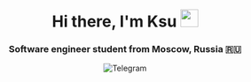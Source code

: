 <h1 align="center">Hi there, I'm Ksu</a> 
<img src="https://github.com/blackcater/blackcater/raw/main/images/Hi.gif" height="32"/></h1>
<h3 align="center">Software engineer student from Moscow, Russia 🇷🇺</h3>


<div id="socials" align="center"
  <a href="[https://t.me/ka_nazarova">
  <img src="https://img.shields.io/badge/Telegram-blue?style=for-the-badge&logo=telegram&logoColor=white" alt="Telegram"/>
  </a>
  
  
</div>
<!--
**ksuhangit/ksuhangit** is a ✨ _special_ ✨ repository because its `README.md` (this file) appears on your GitHub profile.

Here are some ideas to get you started:

- 🔭 I’m currently working on ...
- 🌱 I’m currently learning ...
- 👯 I’m looking to collaborate on ...
- 🤔 I’m looking for help with ...
- 💬 Ask me about ...
- 📫 How to reach me: ...
- 😄 Pronouns: ...
- ⚡ Fun fact: ...
-->
